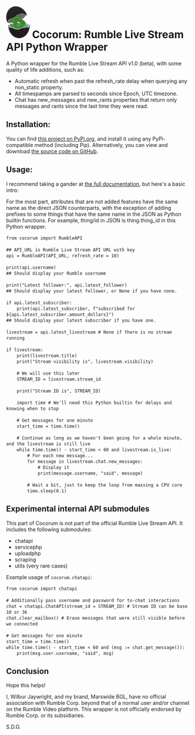 <h1><img src="https://raw.githubusercontent.com/thelabcat/cocorum/main/src/docs/assets/cocorum_icon.png" alt="" width="64"/> Cocorum: Rumble Live Stream API Python Wrapper</h1>

A Python wrapper for the Rumble Live Stream API v1.0 (beta), with some quality of life additions, such as:

- Automatic refresh when past the refresh_rate delay when querying any non_static property.
- All timespamps are parsed to seconds since Epoch, UTC timezone.
- Chat has new_messages and new_rants properties that return only messages and rants since the last time they were read.

## Installation:
You can find [this project on PyPi.org](https://pypi.org/project/cocorum/), and install it using any PyPi-compatible method (including Pip). Alternatively, you can view and download [the source code on GitHub](https://github.com/thelabcat/cocorum).

## Usage:

I recommend taking a gander at [the full documentation](https://thelabcat.github.io/cocorum/), but here's a basic intro:

For the most part, attributes that are not added features have the same name as the direct JSON counterparts, with the exception of adding prefixes to some things that have the same name in the JSON as Python builtin functions. For example, thing/id in JSON is thing.thing_id in this Python wrapper.

```
from cocorum import RumbleAPI

## API_URL is Rumble Live Stream API URL with key
api = RumbleAPI(API_URL, refresh_rate = 10)

print(api.username)
## Should display your Rumble username

print("Latest follower:", api.latest_follower)
## Should display your latest follower, or None if you have none.

if api.latest_subscriber:
    print(api.latest_subscriber, f"subscribed for ${api.latest_subscriber.amount_dollars}")
## Should display your latest subscriber if you have one.

livestream = api.latest_livestream # None if there is no stream running

if livestream:
    print(livestream.title)
    print("Stream visibility is", livestream.visibility)

    # We will use this later
    STREAM_ID = livestream.stream_id

    print("Stream ID is", STREAM_ID)
    
    import time # We'll need this Python builtin for delays and knowing when to stop 

    # Get messages for one minute
    start_time = time.time()

    # Continue as long as we haven't been going for a whole minute, and the livestream is still live
    while time.time() - start_time < 60 and livestream.is_live:
        # For each new message...
        for message in livestream.chat.new_messages:
            # Display it
            print(message.username, "said", message)

        # Wait a bit, just to keep the loop from maxxing a CPU core
        time.sleep(0.1)
```

## Experimental internal API submodules
This part of Cocorum is not part of the official Rumble Live Stream API. It includes the following submodules:
- chatapi
- servicephp
- uploadphp
- scraping
- utils (very rare cases)

Example usage of `cocorum.chatapi`:
```
from cocorum import chatapi

# Additionally pass username and password for to-chat interactions
chat = chatapi.ChatAPI(stream_id = STREAM_ID) # Stream ID can be base 10 or 36
chat.clear_mailbox() # Erase messages that were still visible before we connected

# Get messages for one minute
start_time = time.time()
while time.time() - start_time < 60 and (msg := chat.get_message()):
    print(msg.user.username, "said", msg)
```

## Conclusion
Hope this helps!

I, Wilbur Jaywright, and my brand, Marswide BGL, have no official association with Rumble Corp. beyond that of a normal user and/or channel on the Rumble Video platform. This wrapper is not officially endorsed by Rumble Corp. or its subsidiaries.

S.D.G.

